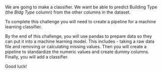 We are going to make a classifier. We want be able to predict Building Type (the *Bldg Type* column) from the other columns in the dataset.

To complete this challenge you will need to create a pipeline for a machine learning classifier.

By the end of this challenge, you will use pandas to prepare data so they can
put it into a machine learning model. This includes - taking a raw data file and
removing or calculating missing values. Then you will create a pipeline to
standardize the numeric values and create dummy columns. Finally, you will add a classifier.

Good luck!


